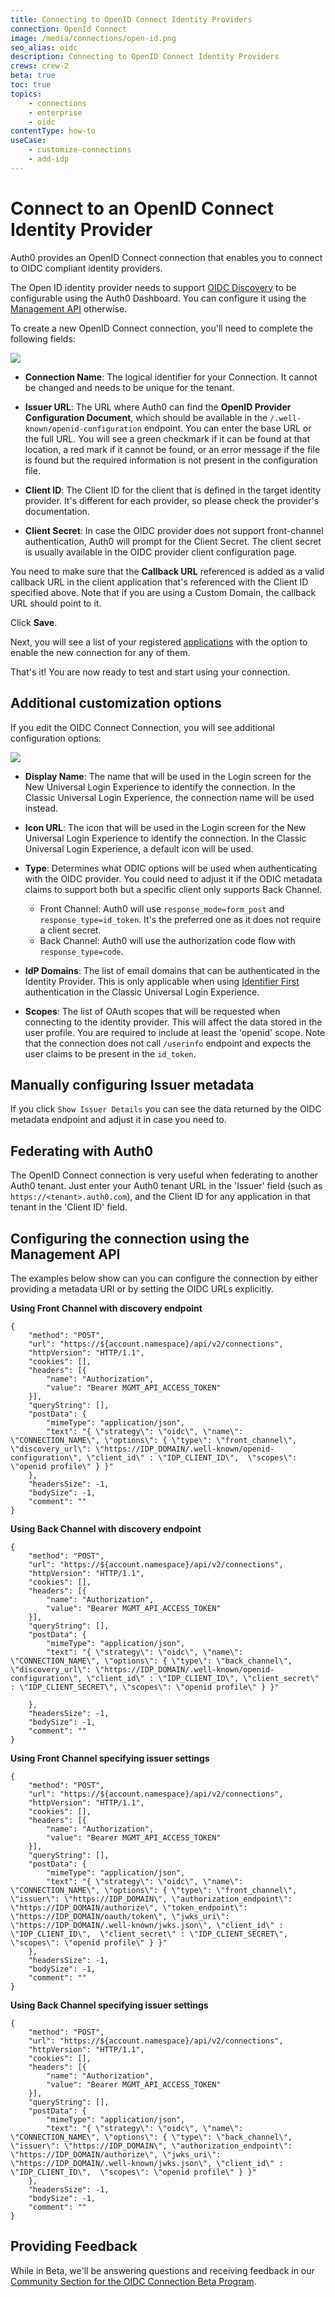 ```yaml
---
title: Connecting to OpenID Connect Identity Providers
connection: OpenId Connect
image: /media/connections/open-id.png
seo_alias: oidc
description: Connecting to OpenID Connect Identity Providers
crews: crew-2
beta: true
toc: true
topics:
    - connections
    - enterprise
    - oidc
contentType: how-to
useCase:
    - customize-connections
    - add-idp
---
```


# Connect to an OpenID Connect Identity Provider

Auth0 provides an OpenID Connect connection that enables you to connect to OIDC compliant identity providers. 

The Open ID identity provider needs to support [OIDC Discovery](https://openid.net/specs/openid-connect-discovery-1_0.html) to be configurable using the Auth0 Dashboard. You can configure it using the [Management API](#configuring_the_connection_using_the_management_api) otherwise.

To create a new OpenID Connect connection, you'll need to complete the following fields:

![](/media/articles/connections/enterprise/oidc/oidc-small.png)

* **Connection Name**: The logical identifier for your Connection. It cannot be changed and needs to be unique for the tenant.

* **Issuer URL**: The URL where Auth0 can find the **OpenID Provider Configuration Document**, which should be available in the `/.well-known/openid-configuration` endpoint. You can enter the base URL or the full URL. You will see a green checkmark if it can be found at that location, a red mark if it cannot be found, or an error message if the file is found but the required information is not present in the configuration file.

* **Client ID**: The Client ID for the client that is defined in the target identity provider. It's different for each provider, so please check the provider's documentation.

* **Client Secret**: In case the OIDC provider does not support front-channel authentication, Auth0 will prompt for the Client Secret. The client secret is usually available in the OIDC provider client configuration page.

You need to make sure that the **Callback URL** referenced is added as a valid callback URL in the client application that's referenced with the Client ID specified above. Note that if you are using a Custom Domain, the callback URL should point to it.

Click **Save**.

Next, you will see a list of your registered [applications](${manage_url}/#/applications) with the option to enable the new connection for any of them.

That's it! You are now ready to test and start using your connection.

## Additional customization options

If you edit the OIDC Connect Connection, you will see additional configuration options:

![](/media/articles/connections/enterprise/oidc/oidc-details.png)

* **Display Name**: The name that will be used in the Login screen for the New Universal Login Experience to identify the connection. In the Classic Universal Login Experience, the connection name will be used instead.

* **Icon URL**: The icon that will be used in the Login screen for the New Universal Login Experience to identify the connection. In the Classic Universal Login Experience, a default icon will be used.

* **Type**: Determines what ODIC options will be used when authenticating with the OIDC provider. You could need to adjust it if the ODIC metadata claims to support both but a specific client only supports Back Channel.

    * Front Channel: Auth0 will use `response_mode=form_post` and `response_type=id_token`. It's the preferred one as it does not require a client secret. 
    * Back Channel: Auth0 will use the authorization code flow with `response_type=code`.

* **IdP Domains**: The list of email domains that can be authenticated in the Identity Provider. This is only applicable when using [Identifier First](/universal-login/identifier-first) authentication in the Classic Universal Login Experience.

* **Scopes**: The list of OAuth scopes that will be requested when connecting to the identity provider. This will affect the data stored in the user profile. You are required to include at least the 'openid' scope. Note that the connection does not call `/userinfo` endpoint and expects the user claims to be present in the `id_token`.

## Manually configuring Issuer metadata 

If you click `Show Issuer Details` you can see the data returned by the OIDC metadata endpoint and adjust it in case you need to.

## Federating with Auth0

The OpenID Connect connection is very useful when federating to another Auth0 tenant. Just enter your Auth0 tenant URL in the 'Issuer' field (such as `https://<tenant>.auth0.com`), and the Client ID for any application in that tenant in the 'Client ID' field.

## Configuring the connection using the Management API

The examples below show can you can configure the connection by either providing a metadata URI or by setting the OIDC URLs explicitly. 

**Using Front Channel with discovery endpoint**

```har
{
	"method": "POST",
	"url": "https://${account.namespace}/api/v2/connections",
	"httpVersion": "HTTP/1.1",
	"cookies": [],
	"headers": [{
		"name": "Authorization",
		"value": "Bearer MGMT_API_ACCESS_TOKEN"
	}],
	"queryString": [],
	"postData": {
		"mimeType": "application/json",
		"text": "{ \"strategy\": \"oidc\", \"name\": \"CONNECTION_NAME\", \"options\": { \"type\": \"front_channel\", \"discovery_url\": \"https://IDP_DOMAIN/.well-known/openid-configuration\", \"client_id\" : \"IDP_CLIENT_ID\",  \"scopes\": \"openid profile\" } }"
	},
	"headersSize": -1,
	"bodySize": -1,
	"comment": ""
}
```

**Using Back Channel with discovery endpoint**

```har
{
	"method": "POST",
	"url": "https://${account.namespace}/api/v2/connections",
	"httpVersion": "HTTP/1.1",
	"cookies": [],
	"headers": [{
		"name": "Authorization",
		"value": "Bearer MGMT_API_ACCESS_TOKEN"
	}],
	"queryString": [],
	"postData": {
		"mimeType": "application/json",
		"text": "{ \"strategy\": \"oidc\", \"name\": \"CONNECTION_NAME\", \"options\": { \"type\": \"back_channel\", \"discovery_url\": \"https://IDP_DOMAIN/.well-known/openid-configuration\", \"client_id\" : \"IDP_CLIENT_ID\", \"client_secret\" : \"IDP_CLIENT_SECRET\", \"scopes\": \"openid profile\" } }"

	},
	"headersSize": -1,
	"bodySize": -1,
	"comment": ""
}
```

**Using Front Channel specifying issuer settings**

```har
{
	"method": "POST",
	"url": "https://${account.namespace}/api/v2/connections",
	"httpVersion": "HTTP/1.1",
	"cookies": [],
	"headers": [{
		"name": "Authorization",
		"value": "Bearer MGMT_API_ACCESS_TOKEN"
	}],
	"queryString": [],
	"postData": {
		"mimeType": "application/json",
		"text": "{ \"strategy\": \"oidc\", \"name\": \"CONNECTION_NAME\", \"options\": { \"type\": \"front_channel\", \"issuer\": \"https://IDP_DOMAIN\", \"authorization_endpoint\": \"https://IDP_DOMAIN/authorize\", \"token_endpoint\": \"https://IDP_DOMAIN/oauth/token\", \"jwks_uri\": \"https://IDP_DOMAIN/.well-known/jwks.json\", \"client_id\" : \"IDP_CLIENT_ID\",  \"client_secret\" : \"IDP_CLIENT_SECRET\", \"scopes\": \"openid profile\" } }"
	},
	"headersSize": -1,
	"bodySize": -1,
	"comment": ""
}
```

**Using Back Channel specifying issuer settings**

```har
{
	"method": "POST",
	"url": "https://${account.namespace}/api/v2/connections",
	"httpVersion": "HTTP/1.1",
	"cookies": [],
	"headers": [{
		"name": "Authorization",
		"value": "Bearer MGMT_API_ACCESS_TOKEN"
	}],
	"queryString": [],
	"postData": {
		"mimeType": "application/json",
		"text": "{ \"strategy\": \"oidc\", \"name\": \"CONNECTION_NAME\", \"options\": { \"type\": \"back_channel\", \"issuer\": \"https://IDP_DOMAIN\", \"authorization_endpoint\": \"https://IDP_DOMAIN/authorize\", \"jwks_uri\": \"https://IDP_DOMAIN/.well-known/jwks.json\", \"client_id\" : \"IDP_CLIENT_ID\",  \"scopes\": \"openid profile\" } }"
	},
	"headersSize": -1,
	"bodySize": -1,
	"comment": ""
}
```

## Providing Feedback

While in Beta, we'll be answering questions and receiving feedback in our [Community Section for the OIDC Connection Beta Program](https://community.auth0.com/c/auth0-beta-programs/new-oidc-connection-beta).



